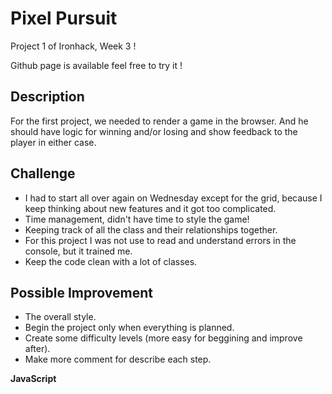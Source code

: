 # Pixel Pursuit

Project 1 of Ironhack, Week 3 !

Github page is available feel free to try it !


## Description

For the first project, we needed to render a game in the browser.
And he should have logic for winning and/or losing and show feedback to the player in either case.


## Challenge

- I had to start all over again on Wednesday except for the grid, because I keep thinking about new features and it got too complicated.
- Time management, didn't have time to style the game! 
- Keeping track of all the class and their relationships together.
- For this project I was not use to read and understand errors in the console, but it trained me.
- Keep the code clean with a lot of classes.



## Possible Improvement

- The overall style.
- Begin the project only when everything is planned.
- Create some difficulty levels (more easy for beggining and improve after).
- Make more comment for describe each step.


**JavaScript**
